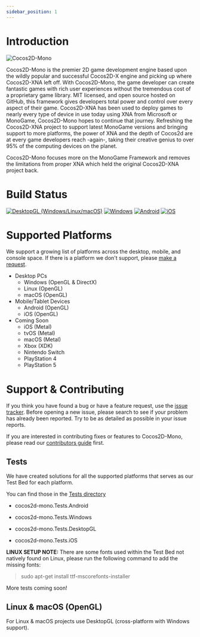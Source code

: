 ```yaml
---
sidebar_position: 1
---
```


# Introduction

![Cocos2D-Mono](https://raw.githubusercontent.com/brandmooffin/cocos2d-mono/master/Logos/logo-full-200.png)

Cocos2D-Mono is the premier 2D game development engine based upon the wildly popular and successful Cocos2D-X engine and picking up where Cocos2D-XNA left off. With Cocos2D-Mono, the game developer can create fantastic games with rich user experiences without the tremendous cost of a proprietary game library. MIT licensed, and open source hosted on GitHub, this framework gives developers total power and control over every aspect of their game. Cocos2D-XNA has been used to deploy games to nearly every type of device in use today using XNA from Microsoft or MonoGame, Cocos2D-Mono hopes to continue that journey. Refreshing the Cocos2D-XNA project to support latest MonoGame versions and bringing support to more platforms, the power of XNA and the depth of Cocos2d are at every game developers reach -again-, taking their creative genius to over 95% of the computing devices on the planet.

Cocos2D-Mono focuses more on the MonoGame Framework and removes the limitations from proper XNA which held the original Cocos2D-XNA project back.

# Build Status

[![DesktopGL (Windows/Linux/macOS)](https://github.com/brandmooffin/cocos2d-mono/actions/workflows/desktopgl_build.yml/badge.svg)](https://github.com/brandmooffin/cocos2d-mono/actions/workflows/desktopgl_build.yml)
[![Windows](https://github.com/brandmooffin/cocos2d-mono/actions/workflows/windows_build.yml/badge.svg)](https://github.com/brandmooffin/cocos2d-mono/actions/workflows/windows_build.yml)
[![Android](https://github.com/brandmooffin/cocos2d-mono/actions/workflows/android_build.yml/badge.svg)](https://github.com/brandmooffin/cocos2d-mono/actions/workflows/android_build.yml)
[![iOS](https://github.com/brandmooffin/cocos2d-mono/actions/workflows/ios_build.yml/badge.svg)](https://github.com/brandmooffin/cocos2d-mono/actions/workflows/ios_build.yml)

# Supported Platforms

We support a growing list of platforms across the desktop, mobile, and console space. If there is a platform we don't support, please [make a request](https://github.com/brandmooffin/cocos2d-mono/issues).

- Desktop PCs
  - Windows (OpenGL & DirectX)
  - Linux (OpenGL)
  - macOS (OpenGL)
- Mobile/Tablet Devices
  - Android (OpenGL)
  - iOS (OpenGL)
- Coming Soon
  - iOS (Metal)
  - tvOS (Metal)
  - macOS (Metal)
  - Xbox (XDK)
  - Nintendo Switch
  - PlayStation 4
  - PlayStation 5

# Support & Contributing

If you think you have found a bug or have a feature request, use the [issue tracker](https://github.com/brandmooffin/Cocos2D-Mono/issues). Before opening a new issue, please search to see if your problem has already been reported. Try to be as detailed as possible in your issue reports.

If you are interested in contributing fixes or features to Cocos2D-Mono, please read our [contributors guide](/docs/contributing/getting-involved.md) first.

## Tests

We have created solutions for all the supported platforms that serves as our Test Bed for each platform.

You can find those in the [Tests directory](https://github.com/brandmooffin/cocos2d-mono/tree/master/Tests "Tests")

- cocos2d-mono.Tests.Android

- cocos2d-mono.Tests.Windows

- cocos2d-mono.Tests.DesktopGL

- cocos2d-mono.Tests.iOS

**LINUX SETUP NOTE:** There are some fonts used within the Test Bed not natively found on Linux, please run the following command to add the missing fonts:

> sudo apt-get install ttf-mscorefonts-installer

More tests coming soon!

## Linux & macOS (OpenGL)

For Linux & macOS projects use DesktopGL (cross-platform with Windows support).
